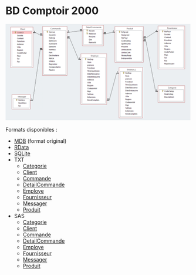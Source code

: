 # BD Comptoir 2000

![Schéma de la base](Comptoir2000-schema.png)

Formats disponibles :

- [MDB](Comptoir2000.mdb) (format original)
- [RData](Comptoir2000.RData)
- [SQLite](Comptoir2000.sqlite)
- TXT
    + [Categorie](txt/Categorie.txt)
    + [Client](txt/Client.txt)
    + [Commande](txt/Commande.txt)
    + [DetailCommande](txt/DetailCommande.txt)
    + [Employe](txt/Employe.txt)
    + [Fournisseur](txt/Fournisseur.txt)
    + [Messager](txt/Messager.txt)
    + [Produit](txt/Produit.txt)
- SAS
    + [Categorie](sas/Categorie.txt)
    + [Client](sas/Client.txt)
    + [Commande](sas/Commande.txt)
    + [DetailCommande](sas/DetailCommande.txt)
    + [Employe](sas/Employe.txt)
    + [Fournisseur](sas/Fournisseur.txt)
    + [Messager](sas/Messager.txt)
    + [Produit](sas/Produit.txt)

